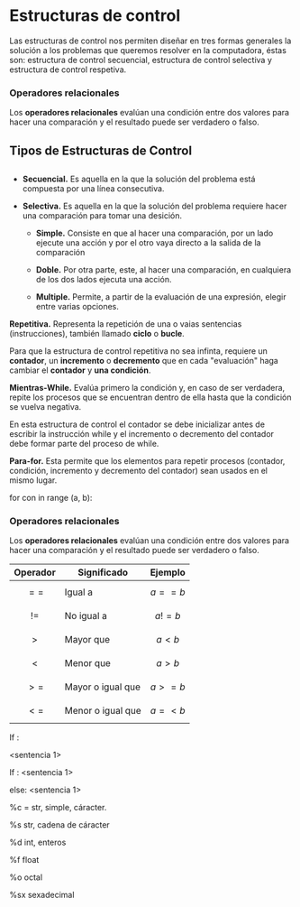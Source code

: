 # Estructuras de control
Las estructuras de control nos permiten diseñar en tres formas generales la solución a los problemas que queremos resolver en la computadora, éstas son: estructura de control secuencial, estructura de control selectiva y estructura de control respetiva.
### Operadores relacionales
Los **operadores relacionales** evalúan una condición entre dos valores para hacer una comparación y el resultado puede ser verdadero o falso.
## Tipos de Estructuras de Control
## 
- **Secuencial.** Es aquella en la que la solución del problema está compuesta por una línea consecutiva.

- **Selectiva.** Es aquella en la que la solución del problema requiere hacer una comparación para tomar una desición.

	- **Simple.** Consiste en que al hacer una comparación, por un lado ejecute una acción y por el otro vaya directo a la salida de la comparación

	- **Doble.** Por otra parte, este, al hacer una comparación, en cualquiera de los dos lados ejecuta una acción.

	- **Multiple.** Permite, a partir de la evaluación de una expresión, elegir entre varias opciones.

**Repetitiva.** Representa la repetición de una o vaias sentencias (instrucciones), también llamado **ciclo** o **bucle**.

Para que la estructura de control repetitiva no sea infinta, requiere un **contador**, un **incremento** o **decremento** que en cada "evaluación" haga cambiar el **contador** y **una condición**.

**Mientras-While.** Evalúa primero la condición y, en caso de ser verdadera, repite los procesos que se encuentran dentro de ella hasta que la condición se vuelva negativa.

En esta estructura de control el contador se debe inicializar antes de escribir la instrucción while y el incremento o decremento del contador debe formar parte del proceso de while.

**Para-for.** Esta permite que los elementos para repetir procesos (contador, condición, incremento y decremento del contador) sean usados en el mismo lugar.

for con in range (a, b):

### Operadores relacionales
Los **operadores relacionales** evalúan una condición entre dos valores para hacer una comparación y el resultado puede ser verdadero o falso.

| Operador | Significado | Ejemplo |
| --- | --- | --- |
| $$==$$ | Igual a  | $$a==b$$ |
| $$!=$$ | No igual a  | $$a!=b$$ |
| $$>$$ | Mayor que | $$a<b$$ |
| $$<$$ | Menor que | $$a>b$$ |
| $$>=$$ | Mayor o igual que | $$a>=b$$ |
| $$<=$$ | Menor o igual que | $$a=<b$$ |

If <condicion>:

   <sentencia 1>

   <sentencia n>

If <condicion>:
   <sentencia 1>
   <sentencia n>

else: 
   <sentencia 1>
   <sentencia n>

%c = str, simple, cáracter.

%s str, cadena de cáracter

%d int, enteros

%f float

%o octal

%sx sexadecimal